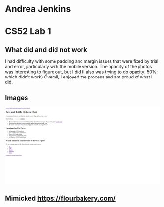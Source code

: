 # Andrea Jenkins
# CS52 Lab 1

## What did and did not work
I had difficulty with some padding and margin issues that were fixed by trial and error, particularly with the mobile version.
The opacity of the photos was interesting to figure out, but I did (I also was trying to do opacity: 50%; which didn't work)
Overall, I enjoyed the process and am proud of what I did.

## Images
![layout](images/layout-screenshot.PNG)

## Mimicked https://flourbakery.com/
